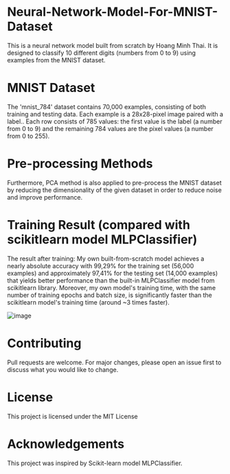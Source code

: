 # Neural-Network-Model-For-MNIST-Dataset
This is a neural network model built from scratch by Hoang Minh Thai. It is designed to classify 10 different digits (numbers from 0 to 9) using examples from the MNIST dataset.

# MNIST Dataset
The 'mnist_784' dataset contains 70,000 examples, consisting of both training and testing data. Each example is a 28x28-pixel image paired with a label.. Each row consists of 785 values: the first value is the label (a number from 0 to 9) and the remaining 784 values are the pixel values (a number from 0 to 255).

# Pre-processing Methods
Furthermore, PCA method is also applied to pre-process the MNIST dataset by reducing the dimensionality of the given dataset in order to reduce noise and improve performance.

# Training Result (compared with scikitlearn model MLPClassifier)
The result after training: My own built-from-scratch model achieves a nearly absolute accuracy with 99,29% for the training set (56,000 examples) and approximately 97,41% for the testing set (14,000 examples) that yields better performance than the built-in MLPClassifier model from scikitlearn library. Moreover, my own model's training time, with the same number of training epochs and batch size, is significantly faster than the scikitlearn model's training time (around ~3 times faster).  

![image](https://github.com/meanthai/Neural-Network-Model-For-MNIST-Dataset/assets/147926426/0e214f1f-af85-4e57-9928-1aadec31c9fd)

# Contributing
Pull requests are welcome. For major changes, please open an issue first to discuss what you would like to change.

# License
This project is licensed under the MIT License

# Acknowledgements
This project was inspired by Scikit-learn model MLPClassifier.

